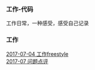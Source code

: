 ### 工作-代码
工作日常，一种感受，感受自己记录

### 工作
 [2017-07-04 工作freestyle](https://github.com/chinachenhuakang/work-detail/blob/master/2017/07/04.md)<br/>
 [2017-07 问题点评](https://github.com/chinachenhuakang/work-detail/issues/1)
